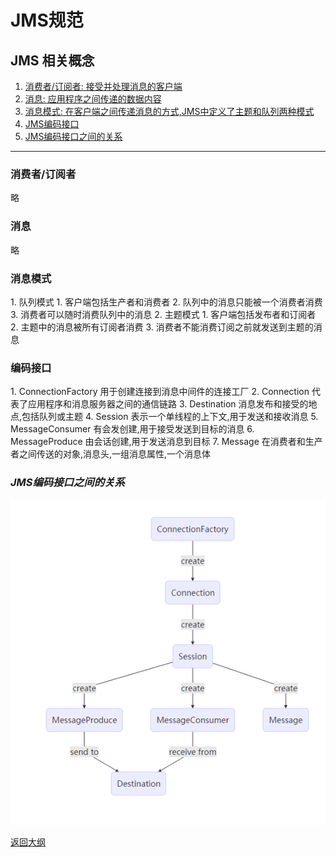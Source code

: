 # JMS规范

## JMS 相关概念

1. [消费者/订阅者: 接受并处理消息的客户端](#subscribe)
2. [消息: 应用程序之间传递的数据内容](#message)
3. [消息模式: 在客户端之间传递消息的方式,JMS中定义了主题和队列两种模式](#mode)
4. [JMS编码接口](#encode)
5. [JMS编码接口之间的关系](#relation)  
---

<h3 id="subscribe">消费者/订阅者</h3>
略
<h3 id="message">消息</h3>
略
<h3 id="mode">消息模式</h3>
1. 队列模式
    1. 客户端包括生产者和消费者
    2. 队列中的消息只能被一个消费者消费
    3. 消费者可以随时消费队列中的消息
2. 主题模式
    1. 客户端包括发布者和订阅者
    2. 主题中的消息被所有订阅者消费
    3. 消费者不能消费订阅之前就发送到主题的消息

<h3 id="encode">编码接口</h3>
1. ConnectionFactory 用于创建连接到消息中间件的连接工厂
2. Connection 代表了应用程序和消息服务器之间的通信链路
3. Destination 消息发布和接受的地点,包括队列或主题
4. Session 表示一个单线程的上下文,用于发送和接收消息
5. MessageConsumer 有会发创建,用于接受发送到目标的消息
6. MessageProduce 由会话创建,用于发送消息到目标
7. Message 在消费者和生产者之间传送的对象,消息头,一组消息属性,一个消息体  

### <span id="relation"/>***JMS编码接口之间的关系***
![](APIRelation.png)

[返回大纲](../0.大纲.md)

